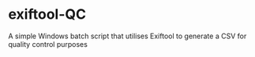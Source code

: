 # exiftool-QC
A simple Windows batch script that utilises Exiftool to generate a CSV for quality control purposes
